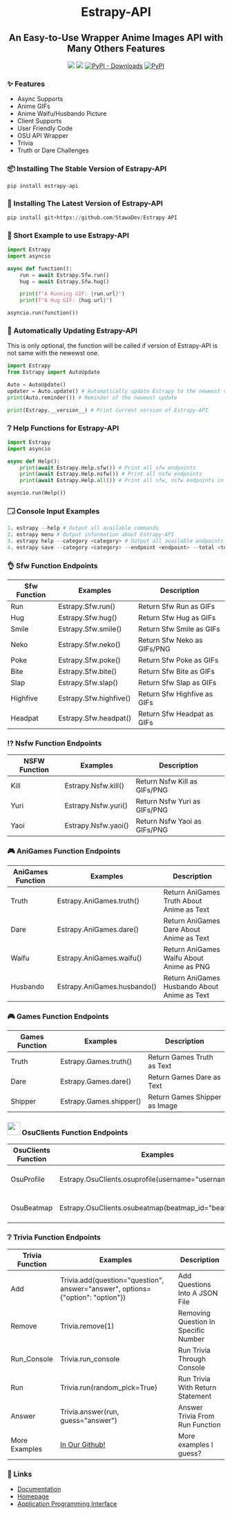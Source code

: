 <h1 align="center">
    Estrapy-API
</h1>

<h2 align="center">
    An Easy-to-Use Wrapper Anime Images API with Many Others Features
</h2>
<p align="center">
<a href="https://codeclimate.com/github/StawaDev/Estrapy-API/maintainability"><img src="https://api.codeclimate.com/v1/badges/94df604d6f4f73999c8e/maintainability"/></a>
<a href="https://stawa.gitbook.io/estraapi-documentation/"><img src ="https://img.shields.io/badge/Estra--API-Documentation-brightgreen?style=for-the-badge"></a>
<a href="https://pypi.org/project/Estrapy-API/"><img alt="PyPI - Downloads" src="https://img.shields.io/pypi/dm/Estrapy-API?style=for-the-badge"></a>
<a href="https://pypi.org/project/Estrapy-API/"><img alt="PyPI" src="https://img.shields.io/pypi/v/Estrapy-API?color=a&label=Estrapy-API&style=for-the-badge"></a>
</p>

### <span class="emoji">✨</span> Features

- Async Supports
- Anime GIFs
- Anime Waifu/Husbando Picture
- Client Supports
- User Friendly Code
- OSU API Wrapper
- Trivia
- Truth or Dare Challenges

### <span class="emoji">📦</span> Installing The Stable Version of Estrapy-API

```
pip install estrapy-api
```

### <span class="emoji">🚧</span> Installing The Latest Version of Estrapy-API

```py
pip install git+https://github.com/StawaDev/Estrapy-API
```

###  <span class="emoji">📖</span> Short Example to use Estrapy-API

```py
import Estrapy
import asyncio

async def function():
    run = await Estrapy.Sfw.run()
    hug = await Estrapy.Sfw.hug()

    print(f"A Running GIF: {run.url}")
    print(f"A Hug GIF: {hug.url}")

asyncio.run(function())
```

###  <span class="emoji">🔖</span> Automatically Updating Estrapy-API

This is only optional, the function will be called if version of Estrapy-API is not same with the newewst one.

```py
import Estrapy
from Estrapy import AutoUpdate

Auto = AutoUpdate()
updater = Auto.update() # Automatically update Estrapy to the newewst version
print(Auto.reminder()) # Reminder of the newewst update

print(Estrapy.__version__) # Print current version of Estrapy-API
```

###  <span class="emoji">❔</span> Help Functions for Estrapy-API

```py
import Estrapy
import asyncio

async def Help():
    print(await Estrapy.Help.sfw()) # Print all sfw endpoints
    print(await Estrapy.Help.nsfw()) # Print all nsfw endpoints
    print(await Estrapy.Help.all()) # Print all sfw, nsfw endpoints in once

asyncio.run(Help())
```

###  <span class="emoji">🗔</span> Console Input Examples

```s
1. estrapy --help # Output all available commands
2. estrapy menu # Output information about Estrapy-API
3. estrapy help --category <category> # Output all available endpoints in <category>
4. estrapy save --category <category> --endpoint <endpoint> --total <total> --filename <filename> # Save an Image from EstraAPI (with specific category and endpoint) to your computer
```

###  <span class="emoji">👌</span> Sfw Function Endpoints

| Sfw Function | Examples               | Description                 |
| ------------ | ---------------------- | --------------------------- |
| Run          | Estrapy.Sfw.run()      | Return Sfw Run as GIFs      |
| Hug          | Estrapy.Sfw.hug()      | Return Sfw Hug as GIFs      |
| Smile        | Estrapy.Sfw.smile()    | Return Sfw Smile as GIFs    |
| Neko         | Estrapy.Sfw.neko()     | Return Sfw Neko as GIFs/PNG |
| Poke         | Estrapy.Sfw.poke()     | Return Sfw Poke as GIFs     |
| Bite         | Estrapy.Sfw.bite()     | Return Sfw Bite as GIFs     |
| Slap         | Estrapy.Sfw.slap()     | Return Sfw Slap as GIFs     |
| Highfive     | Estrapy.Sfw.highfive() | Return Sfw Highfive as GIFs |
| Headpat      | Estrapy.Sfw.headpat()  | Return Sfw Headpat as GIFs  |

###  <span class="emoji">⁉️</span> Nsfw Function Endpoints

| NSFW Function | Examples            | Description                  |
| ------------- | ------------------- | ---------------------------- |
| Kill          | Estrapy.Nsfw.kill() | Return Nsfw Kill as GIFs/PNG |
| Yuri          | Estrapy.Nsfw.yuri() | Return Nsfw Yuri as GIFs/PNG |
| Yaoi          | Estrapy.Nsfw.yaoi() | Return Nsfw Yaoi as GIFs/PNG |

###  <span class="emoji">🎮</span> AniGames Function Endpoints

| AniGames Function | Examples                    | Description                                  |
| ----------------- | --------------------------- | -------------------------------------------- |
| Truth             | Estrapy.AniGames.truth()    | Return AniGames Truth About Anime as Text    |
| Dare              | Estrapy.AniGames.dare()     | Return AniGames Dare About Anime as Text     |
| Waifu             | Estrapy.AniGames.waifu()    | Return AniGames Waifu About Anime as PNG     |
| Husbando          | Estrapy.AniGames.husbando() | Return AniGames Husbando About Anime as Text |

###  <span class="emoji">🎮</span> Games Function Endpoints

| Games Function | Examples                | Description                   |
| -------------- | ----------------------- | ----------------------------- |
| Truth          | Estrapy.Games.truth()   | Return Games Truth as Text    |
| Dare           | Estrapy.Games.dare()    | Return Games Dare as Text     |
| Shipper        | Estrapy.Games.shipper() | Return Games Shipper as Image |

### <img src=https://upload.wikimedia.org/wikipedia/commons/thumb/1/1e/Osu%21_Logo_2016.svg/1024px-Osu%21_Logo_2016.svg.png width="30" height="30"> OsuClients Function Endpoints

| OsuClients Function | Examples                                               | Description                 |
| ------------------- | ------------------------------------------------------ | --------------------------- |
| OsuProfile          | Estrapy.OsuClients.osuprofile(username="username")     | Return OsuProfile JSON Data |
| OsuBeatmap          | Estrapy.OsuClients.osubeatmap(beatmap_id="beatmap_id") | Return OsuBeatmap JSON Data |

### <span class="emoji">❔</span> Trivia Function Endpoints

| Trivia Function | Examples                                                                       | Description                          |
| --------------- | ------------------------------------------------------------------------------ | ------------------------------------ |
| Add             | Trivia.add(question="question", answer="answer", options={"option": "option"}) | Add Questions Into A JSON File       |
| Remove          | Trivia.remove(1)                                                               | Removing Question In Specific Number |
| Run_Console     | Trivia.run_console                                                             | Run Trivia Through Console           |
| Run             | Trivia.run(random_pick=True)                                                   | Run Trivia With Return Statement     |
| Answer          | Trivia.answer(run, guess="answer")                                             | Answer Trivia From Run Function      |
| More Examples   | [In Our Github!](https://github.com/StawaDev/Estrapy-API)                      | More examples I guess?               |

### <span class="emoji">🔗</span> Links

- [Documentation](https://stawa.gitbook.io/estraapi-documentation)
- [Homepage](https://github.com/StawaDev/Estrapy-API)
- [Application Programming Interface](https://estra-api.vercel.app)
